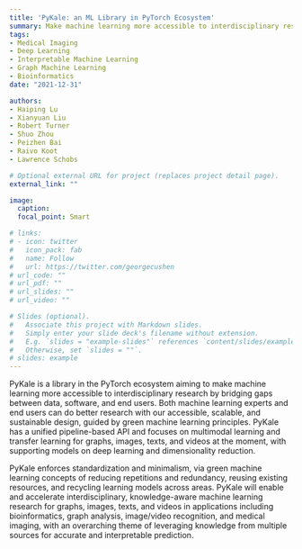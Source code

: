 ```yaml
---
title: 'PyKale: an ML Library in PyTorch Ecosystem'
summary: Make machine learning more accessible to interdisciplinary research by bridging gaps between data, software, and end users
tags:
- Medical Imaging
- Deep Learning
- Interpretable Machine Learning
- Graph Machine Learning
- Bioinformatics
date: "2021-12-31"

authors:
- Haiping Lu
- Xianyuan Liu
- Robert Turner
- Shuo Zhou
- Peizhen Bai
- Raivo Koot
- Lawrence Schobs

# Optional external URL for project (replaces project detail page).
external_link: ""

image:
  caption: 
  focal_point: Smart

# links:
# - icon: twitter
#   icon_pack: fab
#   name: Follow
#   url: https://twitter.com/georgecushen
# url_code: ""
# url_pdf: ""
# url_slides: ""
# url_video: ""

# Slides (optional).
#   Associate this project with Markdown slides.
#   Simply enter your slide deck's filename without extension.
#   E.g. `slides = "example-slides"` references `content/slides/example-slides.md`.
#   Otherwise, set `slides = ""`.
# slides: example
---
```


PyKale is a library in the PyTorch ecosystem aiming to make machine learning more accessible to interdisciplinary research by bridging gaps between data, software, and end users. Both machine learning experts and end users can do better research with our accessible, scalable, and sustainable design, guided by green machine learning principles. PyKale has a unified pipeline-based API and focuses on multimodal learning and transfer learning for graphs, images, texts, and videos at the moment, with supporting models on deep learning and dimensionality reduction.

PyKale enforces standardization and minimalism, via green machine learning concepts of reducing repetitions and redundancy, reusing existing resources, and recycling learning models across areas. PyKale will enable and accelerate interdisciplinary, knowledge-aware machine learning research for graphs, images, texts, and videos in applications including bioinformatics, graph analysis, image/video recognition, and medical imaging, with an overarching theme of leveraging knowledge from multiple sources for accurate and interpretable prediction.

